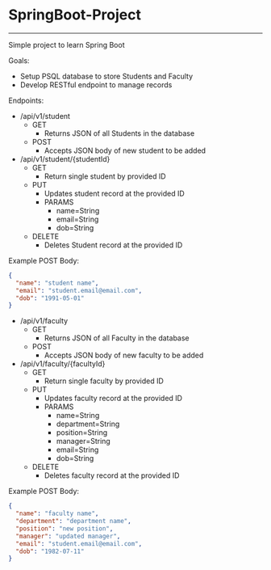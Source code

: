 # SpringBoot-Project
<hr>

Simple project to learn Spring Boot<br>

Goals:
- Setup PSQL database to store Students and Faculty
- Develop RESTful endpoint to manage records

Endpoints:
- /api/v1/student
    - GET
        - Returns JSON of all Students in the database
    - POST
        - Accepts JSON body of new student to be added
- /api/v1/student/{studentId}
    - GET
        - Return single student by provided ID
    - PUT
        - Updates student record at the provided ID
        - PARAMS
            - name=String
            - email=String
            - dob=String
    - DELETE
        - Deletes Student record at the provided ID

Example POST Body:
```json
{
  "name": "student name",
  "email": "student.email@email.com",
  "dob": "1991-05-01"
}
```

- /api/v1/faculty
    - GET
        - Returns JSON of all Faculty in the database
    - POST
        - Accepts JSON body of new faculty to be added
- /api/v1/faculty/{facultyId}
    - GET
        - Return single faculty by provided ID
    - PUT
        - Updates faculty record at the provided ID
        - PARAMS
            - name=String
            - department=String
            - position=String
            - manager=String
            - email=String
            - dob=String
    - DELETE
        - Deletes faculty record at the provided ID

Example POST Body:
```json
{
  "name": "faculty name",
  "department": "department name",
  "position": "new position",
  "manager": "updated manager",
  "email": "student.email@email.com",
  "dob": "1982-07-11"
}
```